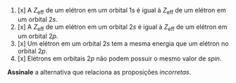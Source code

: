 1. [x] A $Z_\text{eff}$ de um elétron em um orbital $1$s é igual à $Z_\text{eff}$ de um elétron em um orbital $2s$. 
2. [x] A $Z_\text{eff}$ de um elétron em  um orbital $2s$ é igual à $Z_\text{eff}$ de um elétron em um orbital $2p$.
3. [x] Um elétron em um orbital $2s$ tem a mesma energia que um elétron no  orbital $2p$. 
4. [x] Elétrons em orbitais $2p$ não podem possuir o mesmo valor de *spin*.

**Assinale** a alternativa que relaciona as proposições *incorretas*. 